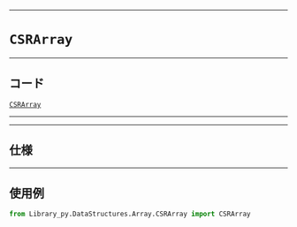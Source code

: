 _____

# `CSRArray`

_____

## コード

[`CSRArray`](https://github.com/titan-23/Library_py/blob/main/DataStructures/Array/CSRArray.py)
<!-- code=https://github.com/titan-23/Library_py/blob/main/DataStructures/Array/CSRArray.py -->

_____

_____

## 仕様

_____

## 使用例

```python
from Library_py.DataStructures.Array.CSRArray import CSRArray
```

